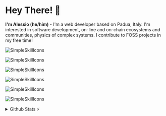 # Hey There! 👋
**I'm Alessio (he/him)** - I'm a web developer based on Padua, Italy. I'm interested in software development, on-line and on-chain ecosystems and communities, physics of complex systems. I contribute to FOSS projects in my free time!

![SimpleSkillIcons](https://simpleskill.icons.workers.dev/svg?i=linux,debian,kde,gnubash)

![SimpleSkillIcons](https://simpleskill.icons.workers.dev/svg?i=visualstudiocode,vim)

![SimpleSkillIcons](https://simpleskill.icons.workers.dev/svg?i=html5,css3,svg,markdown)

![SimpleSkillIcons](https://simpleskill.icons.workers.dev/svg?i=javascript,typescript,nodedotjs,python)

![SimpleSkillIcons](https://simpleskill.icons.workers.dev/svg?i=react,nextdotjs,gatsby,mui,d3dotjs,openapiinitiative,graphql)

![SimpleSkillIcons](https://simpleskill.icons.workers.dev/svg?i=git,docker,github,gitlab)

<details>
  <summary>Github Stats ⚡</summary>
  
  <a href="#">![Github stats](https://github-readme-stats.vercel.app/api?username=jenkin&theme=blueberry&count_private=true&hide_border=true&line_height=20)</a>
  <a href="#">![Top Langs](https://github-readme-stats.vercel.app/api/top-langs/?username=jenkin&layout=compact&theme=blueberry&count_private=true&hide_border=true)</a>
</details>
